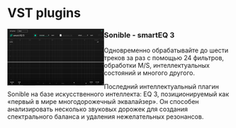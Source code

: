 # VST plugins
<!-- copyright: ReSampled -->

<p class='mb-0'><img align='left' src="Effects/smartEQ3.png" /></p>

### Sonible - smartEQ 3

Одновременно обрабатывайте до шести треков за раз с помощью 24 фильтров, обработки M/S, интеллектуальных состояний и многого другого.

Последний интеллектуальный плагин Sonible на базе искусственного интеллекта: EQ 3, позиционируемый как «первый в мире многодорожечный эквалайзер». Он способен анализировать несколько звуковых дорожек для создания спектрального баланса и удаления нежелательных резонансов.
